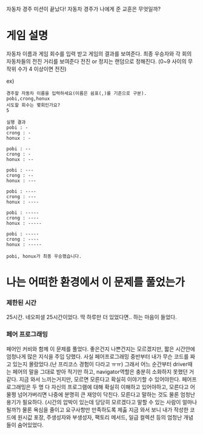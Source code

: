 
자동차 경주 미션이 끝났다!
자동차 경주가 나에게 준 교훈은 무엇일까? 

# 게임 설명

자동차 이름과 게임 회수를 입력 받고 게임의 결과를 보여준다.
최종 우승자와 각 회의  자동차들의 전진 거리를 보여준다
전진 or 정지는 랜덤으로 정해진다. (0~9 사이의 무작위 수가 4 이상이면 전진)

ex)
```
경주할 자동차 이름을 입력하세요(이름은 쉼표(,)를 기준으로 구분).
pobi,crong,honux
시도할 회수는 몇회인가요?
5

실행 결과
pobi : -
crong : -
honux : -

pobi : --
crong : -
honux : --

pobi : ---
crong : --
honux : ---

pobi : ----
crong : ---
honux : ----

pobi : -----
crong : ----
honux : -----

pobi : -----
crong : ----
honux : -----

pobi, honux가 최종 우승했습니다.

```

# 나는 어떠한 환경에서 이 문제를 풀었는가
### 제한된 시간
25시간. 네오피셜 25시간이었다. 딱 하루만 더 있었다면.. 하는 마음이 들었다.
### 페어 프로그래밍
페어인 커비와 함께 이 문제를 풀었다.  좋은건지 나쁜건지는 모르겠지만, 짧은 시간안에 엄청나게 많은 지식을 주입 당했다. 사실 페어프로그래밍 중반부터 내가 무슨 코드를 짜고 있는지 몰랐었다.(난 프리코스 경험이 다라고 ㅠㅠ) 그래서 어느 순간부터 driver때는 페어의 말을 그대로 받아 적기만 하고, navigator역할은 충분히 소화하지 못했던 거 같다. 지금 와서 느끼는거지만, 모르면 모른다고 확실히 이야기할 수 있어야한다. 페어프로그래밍은 두 명 다 자신의 프로그램에 대해 확실히 이해하고 있어야하고, 모른다고 어물쩡 넘어가버리면 나중에 분명히 큰 재앙이 닥친다. 모른다고 말하는 것도 물론 엄청난 용기가 필요하다. (시간의 압박이 있는데 당당히 모르겠다고 말할 수 있는 사람이 얼마나 될까?) 물론 욕심을 줄이고 요구사항만 만족하도록 제춣
지금 와서 보니 내가 작성한 코드에 원시값 포장, 주생성자와 부생성자, 팩토리 메서드, 일급 컬렉션 등의 엄청난 개념들이 숨어있었다. 